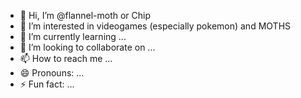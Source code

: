 - 👋 Hi, I’m @flannel-moth or Chip
- 👀 I’m interested in videogames (especially pokemon) and MOTHS
- 🌱 I’m currently learning ...
- 💞️ I’m looking to collaborate on ...
- 📫 How to reach me ...
- 😄 Pronouns: ...
- ⚡ Fun fact: ...

<!---
flannel-moth/flannel-moth is a ✨ special ✨ repository because its `README.md` (this file) appears on your GitHub profile.
You can click the Preview link to take a look at your changes.
--->

